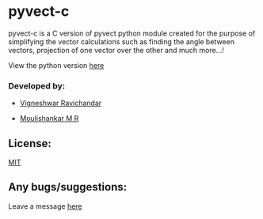 # pyvect-c

pyvect-c is a C version of pyvect python module created for the purpose of simplifying the vector calculations such as finding the angle between vectors, projection of one vector over the other and much more...!

View the python version [here](https://github.com/ToastCoder/pyvect/)

### Developed by:

* [Vigneshwar Ravichandar](https://github.com/ToastCoder/)

* [Moulishankar M R](https://github.com/Moulishankar10)



## License:
[MIT](https://choosealicense.com/licenses/mit/)

## Any bugs/suggestions:
Leave a message [here](https://t.me/ToastCoder)
